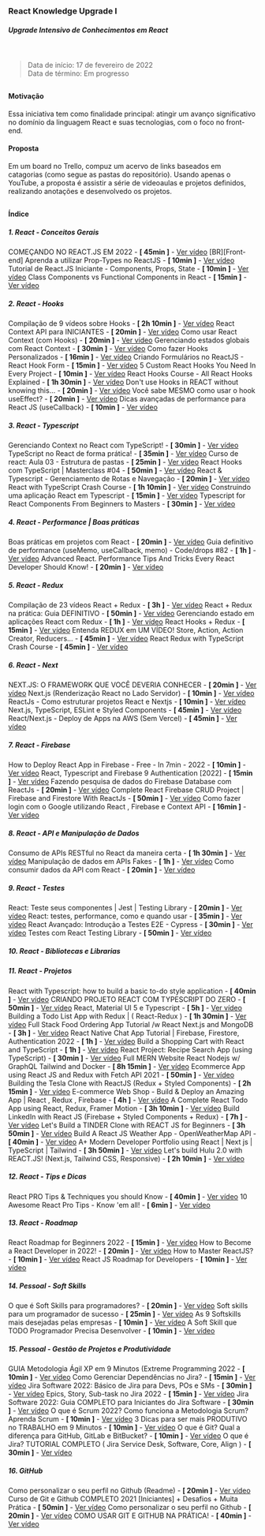 ### React Knowledge Upgrade I
##### Upgrade Intensivo de Conhecimentos em React

</br>

> Data de início: 17 de fevereiro de 2022 </br>
> Data de término: Em progresso

##

#### Motivação

Essa iniciativa tem como finalidade principal: atingir um avanço significativo no domínio da linguagem React e suas tecnologias, com o foco no front-end.

#### Proposta

Em um board no Trello, compuz um acervo de links baseados em catagorias (como segue as pastas do repositório). Usando apenas o YouTube, a proposta é assistir a série de videoaulas e projetos definidos, realizando anotações e desenvolvedo os projetos. 

##

#### Índice

##### 1. React - Conceitos Gerais

COMEÇANDO NO REACT.JS EM 2022 - **[ 45min ]** - <a href="https://www.youtube.com/watch?v=pDbcC-xSat4" target="_blank">Ver vídeo</a>
[BR][Front-end] Aprenda a utilizar Prop-Types no ReactJS - **[ 10min ]** - <a href="https://www.youtube.com/watch?v=C5bAWbGYEC4" target="_blank">Ver vídeo</a>
Tutorial de React.JS Iniciante - Components, Props, State - **[ 10min ]** - <a href="https://www.youtube.com/watch?v=WPYI2CcRX7c" target="_blank">Ver vídeo</a>
Class Components vs Functional Components in React - **[ 15min ]** - <a href="https://www.youtube.com/watch?v=yc6elaGOoGQ" target="_blank">Ver vídeo</a>

##### 2. React - Hooks

Compilação de 9 vídeos sobre Hooks - **[ 2h 10min ]** - <a href="https://www.youtube.com/watch?v=iO60sUu7KIA&list=PL-wbozzhFnqrJPUFxUlp5gpLfjxWvtNvu" target="_blank">Ver vídeo</a>
React Context API para INICIANTES - **[ 20min ]** - <a href="https://www.youtube.com/watch?v=H6bCSzxxiNc" target="_blank">Ver vídeo</a>
Como usar React Context (com Hooks) - **[ 20min ]** - <a href="https://www.youtube.com/watch?v=FsCBw9X9U84" target="_blank">Ver vídeo</a>
Gerenciando estados globais com React Context - **[ 30min ]** - <a href="https://www.youtube.com/watch?v=D_yxtCD_Vi0" target="_blank">Ver vídeo</a>
Como fazer Hooks Personalizados - **[ 16min ]** - <a href="https://www.youtube.com/watch?v=2cTAR3EkvQ8" target="_blank">Ver vídeo</a>
Criando Formulários no ReactJS - React Hook Form - **[ 15min ]** - <a href="https://www.youtube.com/watch?v=1bluATWw4S4" target="_blank">Ver vídeo</a>
5 Custom React Hooks You Need In Every Project - **[ 10min ]** - <a href="https://www.youtube.com/watch?v=0c6znExIqRw" target="_blank">Ver vídeo</a>
React Hooks Course - All React Hooks Explained - **[ 1h 30min ]** - <a href="https://www.youtube.com/watch?v=LlvBzyy-558&t" target="_blank">Ver vídeo</a>
Don't use Hooks in REACT without knowing this... - **[ 20min ]** - <a href="https://www.youtube.com/watch?v=NZEUDJvpQMM" target="_blank">Ver vídeo</a>
Você sabe MESMO como usar o hook useEffect? - **[ 20min ]** - <a href="https://www.youtube.com/watch?v=ndwM9djDRLg" target="_blank">Ver vídeo</a>
Dicas avançadas de performance para React JS (useCallback) - **[ 10min ]** - <a href="https://www.youtube.com/watch?v=MPoVCO5na3Q" target="_blank">Ver vídeo</a>

##### 3. React - Typescript

Gerenciando Context no React com TypeScript! - **[ 30min ]** - <a href="https://www.youtube.com/watch?v=fPR-Z56BDyg&list=PL8YNlUoOZkkaAQmEGrom_INJeKmBctzZr&index=8" target="_blank">Ver vídeo</a>
TypeScript no React de forma prática! - **[ 35min ]** - <a href="https://www.youtube.com/watch?v=f_POW6biQDk&list=PL8YNlUoOZkkaAQmEGrom_INJeKmBctzZr&index=5" target="_blank">Ver vídeo</a>
Curso de react: Aula 03 - Estrutura de pastas - **[ 25min ]** - <a href="https://www.youtube.com/watch?v=-3Cff7gND-Y" target="_blank">Ver vídeo</a>
React Hooks com TypeScript | Masterclass #04 - **[ 50min ]** - <a href="https://www.youtube.com/watch?v=GOB-lawExXc" target="_blank">Ver vídeo</a>
React & Typescript - Gerenciamento de Rotas e Navegação - **[ 20min ]** - <a href="https://www.youtube.com/watch?v=rHhxgNiDwwo&list=PLZc3CthjTAlQBs5ADpkaJH_R6ojRcHyxX" target="_blank">Ver vídeo</a>
React with TypeScript Crash Course - **[ 1h 10min ]** - <a href="https://www.youtube.com/watch?v=jrKcJxF0lAU" target="_blank">Ver vídeo</a>
Construindo uma aplicação React em Typescript - **[ 15min ]** - <a href="https://www.youtube.com/watch?v=OfVdjIkFeF8" target="_blank">Ver vídeo</a>
Typescript for React Components From Beginners to Masters - **[ 30min ]** - <a href="https://www.youtube.com/watch?v=z8lDwLKthr8" target="_blank">Ver vídeo</a>

##### 4. React - Performance | Boas práticas

Boas práticas em projetos com React - **[ 20min ]** - <a href="https://www.youtube.com/watch?v=KdP-Ql-obMA&t=1s" target="_blank">Ver vídeo</a>
Guia definitivo de performance (useMemo, useCallback, memo) - Code/drops #82 - **[ 1h ]** - <a href="https://www.youtube.com/watch?v=NmU2nNehNNY" target="_blank">Ver vídeo</a>
Advanced React. Performance Tips And Tricks Every React Developer Should Know! - **[ 20min ]** - <a href="https://www.youtube.com/watch?v=sc5EsyjOLj8" target="_blank">Ver vídeo</a>

##### 5. React - Redux

Compilação de 23 vídeos React + Redux - **[ 3h ]** - <a href="https://www.youtube.com/watch?v=kaioEmQohJA&list=PLbj7Uy2ll934jj9ZdEEnk8e_pVymQ1KIA" target="_blank">Ver vídeo</a>
React + Redux na prática: Guia DEFINITIVO - **[ 50min ]** - <a href="https://www.youtube.com/watch?v=HI9ulgvnrI0" target="_blank">Ver vídeo</a>
Gerenciando estado em aplicações React com Redux - **[ 1h ]** - <a href="https://www.youtube.com/watch?v=qnVuDePDavA" target="_blank">Ver vídeo</a>
React Hooks + Redux - **[ 15min ]** - <a href="https://www.youtube.com/watch?v=7L7MhxjI4PE" target="_blank">Ver vídeo</a>
Entenda REDUX em UM VÍDEO! Store, Action, Action Creator, Reducers... - **[ 45min ]** - <a href="https://www.youtube.com/watch?v=J0g1cv_03XQ" target="_blank">Ver vídeo</a>
React Redux with TypeScript Crash Course - **[ 45min ]** - <a href="https://www.youtube.com/watch?v=udr2rx_B99w" target="_blank">Ver vídeo</a>

##### 6. React - Next

NEXT.JS: O FRAMEWORK QUE VOCÊ DEVERIA CONHECER - **[ 20min ]** - <a href="https://www.youtube.com/watch?v=9eI0o8io7I0" target="_blank">Ver vídeo</a>
Next.js (Renderização React no Lado Servidor) - **[ 10min ]** - <a href="https://www.youtube.com/watch?v=q_ZoX98uopM" target="_blank">Ver vídeo</a>
ReactJs - Como estruturar projetos React e Nextjs - **[ 10min ]** - <a href="https://www.youtube.com/watch?v=x5jN7aC1qwg" target="_blank">Ver vídeo</a>
Next.js, TypeScript, ESLint e Styled Components - **[ 45min ]** - <a href="https://www.youtube.com/watch?v=1nVUfZg2dSA&t=4s" target="_blank">Ver vídeo</a>
React/Next.js - Deploy de Apps na AWS (Sem Vercel) - **[ 45min ]** - <a href="https://www.youtube.com/watch?v=keaS0Rr_eg8" target="_blank">Ver vídeo</a>

##### 7. React - Firebase

How to Deploy React App in Firebase - Free - In 7min - 2022 - **[ 10min ]** - <a href="https://www.youtube.com/watch?v=RvJUG6GBbpU" target="_blank">Ver vídeo</a>
React, Typescript and Firebase 9 Authentication [2022] - **[ 15min ]** - <a href="https://www.youtube.com/watch?v=b_52NmIfDr8" target="_blank">Ver vídeo</a>
Fazendo pesquisa de dados do Firebase Database com ReactJs - **[ 20min ]** - <a href="https://www.youtube.com/watch?v=sD8YYCieR5Y" target="_blank">Ver vídeo</a>
Complete React Firebase CRUD Project | Firebase and Firestore With ReactJs - **[ 50min ]** - <a href="https://www.youtube.com/watch?v=cXWDQhzC3do" target="_blank">Ver vídeo</a>
Como fazer login com o Google utilizando React , Firebase e Context API - **[ 16min ]** - <a href="https://www.youtube.com/watch?v=DTR5r4NDee4" target="_blank">Ver vídeo</a>

##### 8. React - API e Manipulação de Dados

Consumo de APIs RESTful no React da maneira certa - **[ 1h 30min ]** - <a href="https://www.youtube.com/watch?v=uNFB9EbQz90" target="_blank">Ver vídeo</a>
Manipulação de dados em APIs Fakes - **[ 1h ]** - <a href="https://www.youtube.com/watch?v=efW2E9H6Iac&list=PL8YNlUoOZkkaAQmEGrom_INJeKmBctzZr&index=9" target="_blank">Ver vídeo</a>
Como consumir dados da API com React - **[ 20min ]** - <a href="https://www.youtube.com/watch?v=vfrEAz0BSbA" target="_blank">Ver vídeo</a>

##### 9. React - Testes

React: Teste seus componentes | Jest | Testing Library - **[ 20min ]** - <a href="https://www.youtube.com/watch?v=pbwXsjVEMqg&t=12s" target="_blank">Ver vídeo</a>
React: testes, performance, como e quando usar - **[ 35min ]** - <a href="https://www.youtube.com/watch?v=Ewr2yblF-fA" target="_blank">Ver vídeo</a>
React Avançado: Introdução a Testes E2E - Cypress - **[ 30min ]** - <a href="https://www.youtube.com/watch?v=Q65giR7gJ_Y" target="_blank">Ver vídeo</a>
Testes com React Testing Library - **[ 50min ]** - <a href="https://www.youtube.com/watch?v=UKCIfwI8DxA" target="_blank">Ver vídeo</a>

##### 10. React - Bibliotecas e Librarias

##### 11. React - Projetos

React with Typescript: how to build a basic to-do style application - **[ 40min ]** - <a href="https://www.youtube.com/watch?v=YgWNVljpmKw" target="_blank">Ver vídeo</a>
CRIANDO PROJETO REACT COM TYPESCRIPT DO ZERO - **[ 50min ]** - <a href="https://www.youtube.com/watch?v=AW_rSUpDBRo" target="_blank">Ver vídeo</a>
React, Material UI 5 e Typescript - **[ 5h ]** - <a href="https://www.youtube.com/watch?v=wLH1Vv86I44&list=PL29TaWXah3iaqOejItvW--TaFr9NcruyQ" target="_blank">Ver vídeo</a>
Building a Todo List App with Redux | ( React-Redux ) - **[ 1h 30min ]** - <a href="https://www.youtube.com/watch?v=YhgSuUkWlK4" target="_blank">Ver vídeo</a>
Full Stack Food Ordering App Tutorial /w React Next.js and MongoDB - **[ 3h ]** - <a href="https://www.youtube.com/watch?v=Z-hACIsjv4E" target="_blank">Ver vídeo</a>
React Native Chat App Tutorial | Firebase, Firestore, Authentication 2022 - **[ 1h ]** - <a href="https://www.youtube.com/watch?v=B6bKBiljKxU" target="_blank">Ver vídeo</a>
Build a Shopping Cart with React and TypeScript - **[ 1h ]** - <a href="https://www.youtube.com/watch?v=sfmL6bGbiN8" target="_blank">Ver vídeo</a>
React Project: Recipe Search App (using TypeScript) - **[ 30min ]** - <a href="https://www.youtube.com/watch?v=Kff25n75jqA" target="_blank">Ver vídeo</a>
Full MERN Website React Nodejs w/ GraphQL Tailwind and Docker - **[ 8h 15min ]** - <a href="https://www.youtube.com/watch?v=4ELH8CT4J0A" target="_blank">Ver vídeo</a>
Ecommerce App using React JS and Redux with Fetch API 2021 - **[ 50min ]** - <a href="https://www.youtube.com/watch?v=SSXA2XluIBU" target="_blank">Ver vídeo</a>
Building the Tesla Clone with ReactJS (Redux + Styled Components) - **[ 2h 15min ]** - <a href="https://www.youtube.com/watch?v=lUeS9Wsj6dk" target="_blank">Ver vídeo</a>
E-commerce Web Shop - Build & Deploy an Amazing App | React , Redux , Firebase - **[ 4h ]** - <a href="https://www.youtube.com/watch?v=cIGJn78V-xg" target="_blank">Ver vídeo</a>
A Complete React Todo App using React, Redux, Framer Motion - **[ 3h 10min ]** - <a href="https://www.youtube.com/watch?v=W0Uf_xu350k" target="_blank">Ver vídeo</a>
Build LinkedIn with React JS (Firebase + Styled Components + Redux) - **[ 7h ]** - <a href="https://www.youtube.com/watch?v=xP3cxbDUtrc&list=PL-J2q3Ga50oMQa1JdSJxYoZELwOJAXExP&index=4" target="_blank">Ver vídeo</a>
Let's Build a TINDER Clone with REACT JS for Beginners - **[ 3h 50min ]** - <a href="https://www.youtube.com/watch?v=DQfeB_FKKkc&list=PL-J2q3Ga50oMQa1JdSJxYoZELwOJAXExP&index=14" target="_blank">Ver vídeo</a>
Build A React JS Weather App - OpenWeatherMap API - **[ 40min ]** - <a href="https://www.youtube.com/watch?v=UjeXpct3p7M" target="_blank">Ver vídeo</a>
A+ Modern Developer Portfolio using React | Next js | TypeScript | Tailwind - **[ 3h 50min ]** - <a href="https://www.youtube.com/watch?v=atebfXxl9B4" target="_blank">Ver vídeo</a>
Let's build Hulu 2.0 with REACT.JS! (Next.js, Tailwind CSS, Responsive) - **[ 2h 10min ]** - <a href="https://www.youtube.com/watch?v=MqDlsjc8GLo" target="_blank">Ver vídeo</a>

##### 12. React - Tips e Dicas

React PRO Tips & Techniques you should Know - **[ 40min ]** - <a href="https://www.youtube.com/watch?v=l6kB_z5SHPs" target="_blank">Ver vídeo</a>
10 Awesome React Pro Tips - Know 'em all! - **[ 6min ]** - <a href="https://www.youtube.com/watch?v=YwKzB8agCTQ" target="_blank">Ver vídeo</a>

##### 13. React - Roadmap

React Roadmap for Beginners 2022 - **[ 15min ]** - <a href="https://www.youtube.com/watch?v=xoh_L3KPpks" target="_blank">Ver vídeo</a>
How to Become a React Developer in 2022! - **[ 20min ]** - <a href="https://www.youtube.com/watch?v=EskcVpi4A7w" target="_blank">Ver vídeo</a>
How to Master ReactJS? - **[ 10min ]** - <a href="https://www.youtube.com/watch?v=0yeua71j5b4" target="_blank">Ver vídeo</a>
React JS Roadmap for Developers - **[ 10min ]** - <a href="https://www.youtube.com/watch?v=Ip_jOSpThSg" target="_blank">Ver vídeo</a>
##### 14. Pessoal - Soft Skills

O que é Soft Skills para programadores? - **[ 20min ]** - <a href="https://www.youtube.com/watch?v=l9QqKY_u68A" target="_blank">Ver vídeo</a>
Soft skills para um programador de sucesso - **[ 25min ]** - <a href="https://www.youtube.com/watch?v=2Wf7BDXvQZc" target="_blank">Ver vídeo</a>
As 9 Softskills mais desejadas pelas empresas - **[ 10min ]** - <a href="" target="_blank">Ver vídeo</a>
A Soft Skill que TODO Programador Precisa Desenvolver - **[ 10min ]** - <a href="https://www.youtube.com/watch?v=CNLLSNXZ_uE" target="_blank">Ver vídeo</a>

##### 15. Pessoal - Gestão de Projetos e Produtividade

GUIA Metodologia Ágil XP em 9 Minutos (Extreme Programming 2022 - **[ 10min ]** - <a href="https://www.youtube.com/watch?v=bWTTPMlrQ-8" target="_blank">Ver vídeo</a>
Como Gerenciar Dependências no Jira? - **[ 15min ]** - <a href="https://www.youtube.com/watch?v=uBoxjTdGjJs" target="_blank">Ver vídeo</a>
Jira Software 2022: Básico de Jira para Devs, POs e SMs - **[ 30min ]** - <a href="https://www.youtube.com/watch?v=642AqqkpgRA" target="_blank">Ver vídeo</a>
Epics, Story, Sub-task no Jira 2022 - **[ 15min ]** - <a href="https://www.youtube.com/watch?v=NDagk0E-pX4" target="_blank">Ver vídeo</a>
Jira Software 2022: Guia COMPLETO para Iniciantes do Jira Software - **[ 30min ]** - <a href="https://www.youtube.com/watch?v=k_zcOLQOII8" target="_blank">Ver vídeo</a>
O que é Scrum 2022? Como funciona a Metodologia Scrum? Aprenda Scrum - **[ 10min ]** - <a href="https://www.youtube.com/watch?v=InbOnXMAA7k" target="_blank">Ver vídeo</a>
3 Dicas para ser mais PRODUTIVO no TRABALHO em 9 Minutos - **[ 10min ]** - <a href="https://www.youtube.com/watch?v=KNvyQJRe8JM" target="_blank">Ver vídeo</a>
O que é Git? Qual a diferença para GitHub, GitLab e BitBucket? - **[ 10min ]** - <a href="https://www.youtube.com/watch?v=miSY7GGtx8E" target="_blank">Ver vídeo</a>
O que é Jira? TUTORIAL COMPLETO ( Jira Service Desk, Software, Core, Align ) - **[ 30min ]** - <a href="https://www.youtube.com/watch?v=aTjZxZX99Hw" target="_blank">Ver vídeo</a>

##### 16. GitHub

Como personalizar o seu perfil no Github (Readme) - **[ 20min ]** - <a href="https://www.youtube.com/watch?v=TsaLQAetPLU" target="_blank">Ver vídeo</a>
Curso de Git e Github COMPLETO 2021 [Iniciantes] + Desafios + Muita Prática - **[ 50min ]** - <a href="https://www.youtube.com/watch?v=kB5e-gTAl_s" target="_blank">Ver vídeo</a>
Como personalizar o seu perfil no Github - **[ 20min ]** - <a href="https://www.youtube.com/watch?v=cRoBt6AZgjc" target="_blank">Ver vídeo</a>
COMO USAR GIT E GITHUB NA PRÁTICA! - **[ 40min ]** - <a href="https://www.youtube.com/watch?v=UBAX-13g8OM" target="_blank">Ver vídeo</a>
